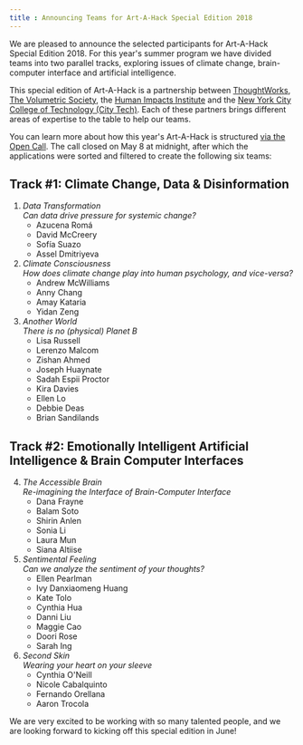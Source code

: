 ```yaml
---
title : Announcing Teams for Art-A-Hack Special Edition 2018
---
```

We are pleased to announce the selected participants for Art-A-Hack Special Edition 2018. For this year's summer program we have divided teams into two parallel tracks, exploring issues of climate change, brain-computer interface and artificial intelligence.

This special edition of Art-A-Hack is a partnership between <a href="https://www.thoughtworks.com/">ThoughtWorks</a>, <a href="http://www.meetup.com/volumetric/">The Volumetric Society</a>, the <a href="https://www.humanimpactsinstitute.org/">Human Impacts Institute</a> and the <a href="http://www.citytech.cuny.edu/">New York City College of Technology (City Tech)</a>. Each of these partners brings different areas of expertise to the table to help our teams.

<!--excerpt-ends-->

You can learn more about how this year's Art-A-Hack is structured <a href="/summer-2018/call/">via the Open Call</a>. The call closed on May 8 at midnight, after which the applications were sorted and filtered to create the following six teams:

## Track #1: Climate Change, Data & Disinformation

<ol class="team-list">
	<li>
		<em>Data Transformation<br /><span class="teaser">Can data drive pressure for systemic change?</span></em>
		<ul>
			<li>Azucena Romá</li>
			<li>David McCreery</li>
			<li>Sofía Suazo</li>
			<li>Assel Dmitriyeva</li>
		</ul>
	</li>
	<li>
		<em>Climate Consciousness<br /><span class="teaser">How does climate change play into human psychology, and vice-versa?</span></em>
		<ul>
			<li>Andrew McWilliams</li>
			<li>Anny Chang</li>
			<li>Amay Kataria</li>
			<li>Yidan Zeng</li>
		</ul>
	</li>
	<li>
		<em>Another World<br /><span class="teaser">There is no (physical) Planet B</span></em>
		<ul>
			<li>Lisa Russell</li>
			<li>Lerenzo Malcom</li>
			<li>Zishan Ahmed</li>
			<li>Joseph Huaynate</li>
			<li>Sadah Espii Proctor</li>
			<li>Kira Davies</li>
			<li>Ellen Lo</li>
			<li>Debbie Deas</li>
			<li>Brian Sandilands</li>
		</ul>
	</li>
</ol>

## Track #2: Emotionally Intelligent Artificial Intelligence & Brain Computer Interfaces

<ol class="team-list" start="4">
	<li>
		<em>The Accessible Brain<br /><span class="teaser">Re-imagining the Interface of Brain-Computer Interface</span></em>
		<ul>
			<li>Dana Frayne</li>
			<li>Balam Soto</li>
			<li>Shirin Anlen</li>
			<li>Sonia Li</li>
			<li>Laura Mun</li>
			<li>Siana Altiise</li>
		</ul>
	</li>
	<li>
		<em>Sentimental Feeling<br /><span class="teaser">Can we analyze the sentiment of your thoughts?</span></em>
		<ul>
			<li>Ellen Pearlman</li>
			<li>Ivy Danxiaomeng Huang</li>
			<li>Kate Tolo</li>
			<li>Cynthia Hua</li>
			<li>Danni Liu</li>
			<li>Maggie Cao</li>
			<li>Doori Rose</li>
			<li>Sarah Ing</li>
		</ul>
	</li>
	<li>
		<em>Second Skin<br /><span class="teaser">Wearing your heart on your sleeve</span></em>
		<ul>
			<li>Cynthia O'Neill</li>
			<li>Nicole Cabalquinto</li>
			<li>Fernando Orellana</li>
			<li>Aaron Trocola</li>
		</ul>
	</li>
</ol>

We are very excited to be working with so many talented people, and we are looking forward to kicking off this special edition in June!